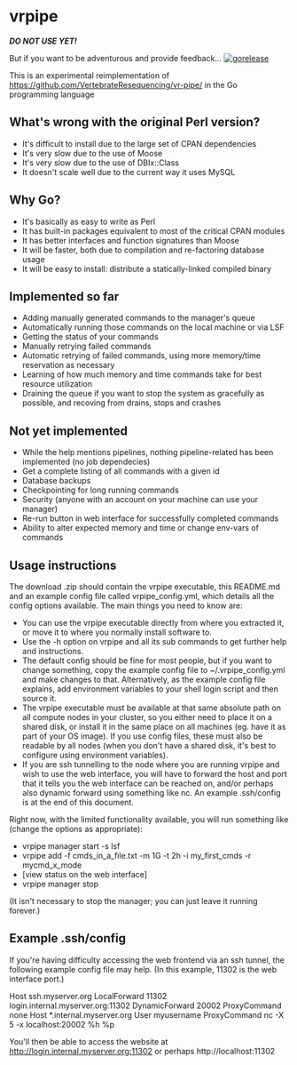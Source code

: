 vrpipe
======

***DO NOT USE YET!***

But if you want to be adventurous and provide feedback...
[![gorelease](https://dn-gorelease.qbox.me/gorelease-download-blue.svg)](https://gobuild.io/sb10/vrpipe/master)

This is an experimental reimplementation of
https://github.com/VertebrateResequencing/vr-pipe/
in the Go programming language

What's wrong with the original Perl version?
--------------------------------------------
* It's difficult to install due to the large set of CPAN dependencies
* It's very slow due to the use of Moose
* It's very slow due to the use of DBIx::Class
* It doesn't scale well due to the current way it uses MySQL

Why Go?
-------
* It's basically as easy to write as Perl
* It has built-in packages equivalent to most of the critical CPAN modules
* It has better interfaces and function signatures than Moose
* It will be faster, both due to compilation and re-factoring database usage
* It will be easy to install: distribute a statically-linked compiled binary

Implemented so far
------------------
* Adding manually generated commands to the manager's queue
* Automatically running those commands on the local machine or via LSF
* Getting the status of your commands
* Manually retrying failed commands
* Automatic retrying of failed commands, using more memory/time reservation
  as necessary
* Learning of how much memory and time commands take for best resource
  utilization
* Draining the queue if you want to stop the system as gracefully as
  possible, and recoving from drains, stops and crashes

Not yet implemented
-------------------
* While the help mentions pipelines, nothing pipeline-related has been
  implemented (no job dependecies)
* Get a complete listing of all commands with a given id
* Database backups
* Checkpointing for long running commands
* Security (anyone with an account on your machine can use your
  manager)
* Re-run button in web interface for successfully completed commands
* Ability to alter expected memory and time or change env-vars of commands

Usage instructions
------------------
The download .zip should contain the vrpipe executable, this README.md and an
example config file called vrpipe_config.yml, which details all the config
options available. The main things you need to know are:

* You can use the vrpipe executable directly from where you extracted it, or
  move it to where you normally install software to.
* Use the -h option on vrpipe and all its sub commands to get further help
  and instructions.
* The default config should be fine for most people, but if you want to change
  something, copy the example config file to ~/.vrpipe_config.yml and make
  changes to that. Alternatively, as the example config file explains, add
  environment variables to your shell login script and then source it.
* The vrpipe executable must be available at that same absolute path on all
  compute nodes in your cluster, so you either need to place it on a shared
  disk, or install it in the same place on all machines (eg. have it as part of
  your OS image). If you use config files, these must also be readable by all
  nodes (when you don't have a shared disk, it's best to configure using
  environment variables).
* If you are ssh tunnelling to the node where you are running vrpipe and wish
  to use the web interface, you will have to forward the host and port that it
  tells you the web interface can be reached on, and/or perhaps also dynamic
  forward using something like nc. An example .ssh/config is at the end of this
  document.

Right now, with the limited functionality available, you will run something like
(change the options as appropriate):

* vrpipe manager start -s lsf
* vrpipe add -f cmds_in_a_file.txt -m 1G -t 2h -i my_first_cmds -r mycmd_x_mode
* [view status on the web interface]
* vrpipe manager stop

(It isn't necessary to stop the manager; you can just leave it running forever.)

Example .ssh/config
-------------------
If you're having difficulty accessing the web frontend via an ssh tunnel, the
following example config file may help. (In this example, 11302 is the web
interface port.)

Host ssh.myserver.org
LocalForward 11302 login.internal.myserver.org:11302
DynamicForward 20002
ProxyCommand none
Host *.internal.myserver.org
User myusername
ProxyCommand nc -X 5 -x localhost:20002 %h %p

You'll then be able to access the website at
http://login.internal.myserver.org:11302 or perhaps http://localhost:11302
